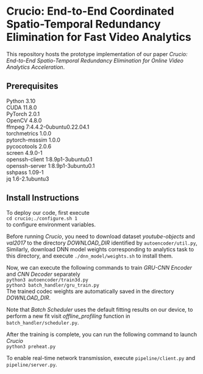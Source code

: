 # Crucio: End-to-End Coordinated Spatio-Temporal Redundancy Elimination for Fast Video Analytics

This repository hosts the prototype implementation of our paper *Crucio: End-to-End Spatio-Temporal Redundancy Elimination for Online Video Analytics Acceleration*.

## Prerequisites

Python 3.10  
CUDA 11.8.0  
PyTorch 2.0.1  
OpenCV 4.8.0  
ffmpeg 7:4.4.2-0ubuntu0.22.04.1  
torchmetrics 1.0.0  
pytorch-msssim 1.0.0  
pycocotools 2.0.6  
screen 4.9.0-1  
openssh-client 1:8.9p1-3ubuntu0.1  
openssh-server 1:8.9p1-3ubuntu0.1  
sshpass 1.09-1  
jq 1.6-2.1ubuntu3  

## Install Instructions

To deploy our code, first execute  
``cd crucio;./configure.sh 1``  
to configure environment variables.

Before running *Crucio*, you need to download dataset *youtube-objects* and *val2017* to the directory *DOWNLOAD_DIR* identified by ``autoencoder/util.py``,
Similarly, download DNN model weights corresponding to analytics task to this directory, and execute ``./dnn_model/weights.sh`` to install them.

Now, we can execute the following commands to train *GRU-CNN Encoder* and *CNN Decoder* separately  
``python3 autoencoder/train3d.py``  
``python3 batch_handler/gru_train.py``  
The trained codec weights are automatically saved in the directory *DOWNLOAD_DIR*.

Note that *Batch Scheduler* uses the default fitting results on our device, to perform a new fit visit *offline_profiling* function in ``batch_handler/scheduler.py``.

After the training is complete, you can run the following command to launch *Crucio*  
``python3 preheat.py``

To enable real-time network transmission, execute ``pipeline/client.py`` and ``pipeline/server.py``.

